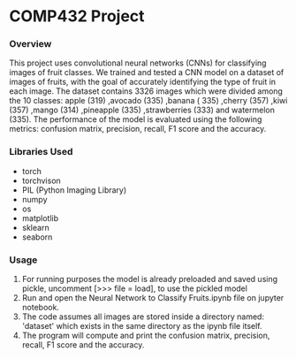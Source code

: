 # COMP432 Project

### Overview
This project uses convolutional neural networks (CNNs) for classifying images of fruit classes. We trained and tested a CNN model on a dataset of images of fruits, with the goal of accurately identifying the type of fruit in each image. The dataset contains 3326 images which were divided among the 10 classes: apple (319) ,avocado (335) ,banana ( 335) ,cherry (357) ,kiwi (357) ,mango (314) ,pineapple (335) ,strawberries (333)  and watermelon (335). The performance of the model is evaluated using the following metrics: confusion matrix, precision, recall, F1 score and the accuracy. 

### Libraries Used
* torch
* torchvison
* PIL (Python Imaging Library)
* numpy
* os
* matplotlib
* sklearn
* seaborn



### Usage
1. For running  purposes the model is already preloaded and saved using pickle, uncomment [>>> file  = load], to use the pickled model
2. Run and open the Neural Network to Classify Fruits.ipynb file on jupyter notebook.
3. The code assumes all images are stored inside a directory named: 'dataset' which exists in the same directory as the ipynb file itself. 
4. The program will compute and print the confusion matrix, precision, recall, F1 score and the accuracy.